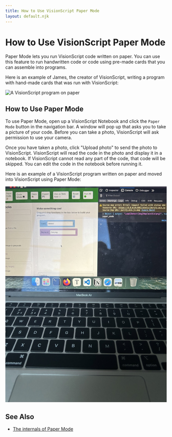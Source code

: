 ```yaml
---
title: How to Use VisionScript Paper Mode
layout: default.njk
---
```


# How to Use VisionScript Paper Mode

Paper Mode lets you run VisionScript code written on paper. You can use this feature to run handwritten code or code using pre-made cards that you can assemble into programs.

Here is an example of James, the creator of VisionScript, writing a program with hand-made cards that was run with VisionScript:

![A VisionScript program on paper](/assets/paper_mode.jpg)

## How to Use Paper Mode

To use Paper Mode, open up a VisionScript Notebook and click the `Paper Mode` button in the navigation bar. A window will pop up that asks you to take a picture of your code. Before you can take a photo, VisionScript will ask permission to use your camera.

Once you have taken a photo, click "Upload photo" to send the photo to VisionScript. VisionScript will read the code in the photo and display it in a notebook. If VisionScript cannot read any part of the code, that code will be skipped. You can edit the code in the notebook before running it.

Here is an example of a VisionScript program written on paper and moved into VisionScript using Paper Mode:

![A VisionScript program in VisionScript Notebooks](/assets/paper_mode_notebook.jpeg)

## See Also

- [The internals of Paper Mode](/paper/internals)